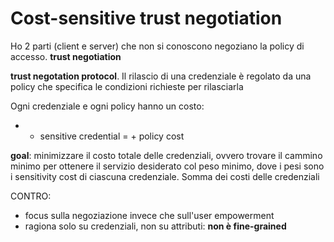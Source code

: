 # Cost-sensitive trust negotiation

Ho 2 parti (client e server) che non si conoscono negoziano la policy di accesso. **trust negotiation**

**trust negotation protocol**. Il rilascio di una credenziale è regolato da una policy che specifica le condizioni richieste per rilasciarla

Ogni credenziale e ogni policy hanno un costo:
- + sensitive credential = + policy cost

**goal**: minimizzare il costo totale delle credenziali, ovvero trovare il cammino minimo per ottenere il servizio desiderato col peso minimo, dove i pesi sono i sensitivity cost di ciascuna credenziale. Somma dei costi delle credenziali

CONTRO:
- focus sulla negoziazione invece che sull'user empowerment
- ragiona solo su credenziali, non su attributi: **non è fine-grained**

